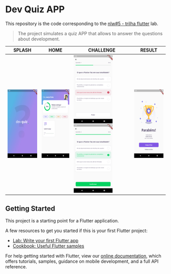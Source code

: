 # Dev Quiz APP

This repository is the code corresponding to the [nlw#5 - trilha flutter](https://nextlevelweek.com/) lab.

> The project simulates a quiz APP that allows to answer the questions about development.

| SPLASH | HOME | CHALLENGE | RESULT |
|--|--|--|--|
| <img src="./doc/screenshots/splash.png" width="122" height="214"> | <img src="./doc/screenshots/home.png" width="122" height="214"> | <img src="./doc/screenshots/challenge-1.png" width="122" height="214"> <img src="./doc/screenshots/challenge-2.png" width="122" height="214"> | <img src="./doc/screenshots/result.png" width="122" height="214"> |

## Getting Started

This project is a starting point for a Flutter application.

A few resources to get you started if this is your first Flutter project:

- [Lab: Write your first Flutter app](https://flutter.dev/docs/get-started/codelab)
- [Cookbook: Useful Flutter samples](https://flutter.dev/docs/cookbook)

For help getting started with Flutter, view our
[online documentation](https://flutter.dev/docs), which offers tutorials,
samples, guidance on mobile development, and a full API reference.
